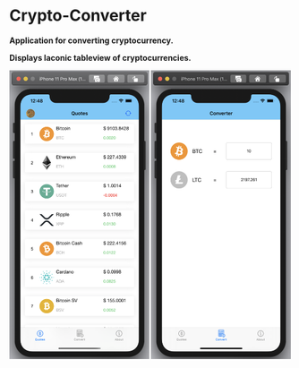# Crypto-Converter

<b>Application for converting cryptocurrency.<p> 
<b>Displays laconic tableview of cryptocurrencies.<p>

<p align="left">
<img src="https://github.com/kazekehub/Crypto-Converter/blob/master/Screenshots/CryptoConverter.png" width="250">
<img src="https://github.com/kazekehub/Crypto-Converter/blob/master/Screenshots/CryptoConverter2.png" width="250">
</p>
